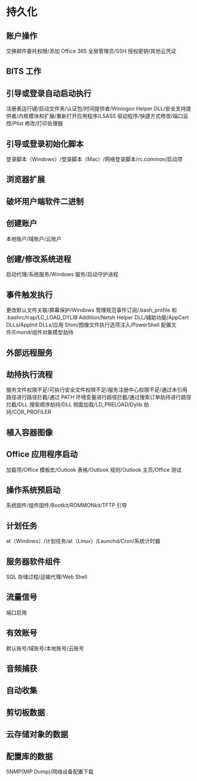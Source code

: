 # 持久化

## 账户操作

交换邮件委托权限/添加 Office 365 全局管理员/SSH 授权密钥/其他云凭证

## BITS 工作

## 引导或登录自动启动执行

注册表运行键/启动文件夹/认证包/时间提供者/Winlogon Helper DLL/安全支持提供者/内核模块和扩展/重新打开应用程序/LSASS 驱动程序/快捷方式修改/端口监控/Plist 修改/打印处理器

## 引导或登录初始化脚本

登录脚本（Windows）/登录脚本（Mac）/网络登录脚本/rc.common/启动项

## 浏览器扩展

## 破坏用户端软件二进制

## 创建账户

本地账户/域账户/云账户

## 创建/修改系统进程

启动代理/系统服务/Windows 服务/启动守护进程

## 事件触发执行

更改默认文件关联/屏幕保护/Windows 管理规范事件订阅/.bash_profile 和 .bashrc/trap/LC_LOAD_DYLIB Addition/Netsh Helper DLL/辅助功能/AppCert DLLs/AppInit DLLs/应用 Shim/图像文件执行选项注入/PowerShell 配置文件/Emond/组件对象模型劫持

## 外部远程服务

## 劫持执行流程

服务文件权限不足/可执行安全文件权限不足/服务注册中心权限不足/通过未引用路径进行路径拦截/通过 PATH 环境变量进行路径拦截/通过搜索订单劫持进行路径拦截/DLL 搜索顺序劫持/DLL 侧面加载/LD_PRELOAD/Dylib 劫持/COR_PROFILER

## 植入容器图像

## Office 应用程序启动

加载项/Office 模板宏/Outlook 表格/Outlook 规则/Outlook 主页/Office 测试

## 操作系统预启动

系统固件/组件固件/Bootkit/ROMMONkit/TFTP 引导

## 计划任务

at（Windows）/计划任务/at（Linux）/Launchd/Cron/系统计时器

## 服务器软件组件

SQL 存储过程/运输代理/Web Shell

## 流量信号

端口启用

## 有效账号

默认账号/域账号/本地账号/云账号

## 音频捕获

## 自动收集

## 剪切板数据

## 云存储对象的数据

## 配置库的数据

SNMP(MIP Dump)/网络设备配置下载